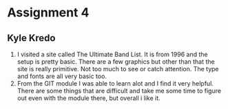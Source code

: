 # Assignment 4
## Kyle Kredo

1) I visited a site called The Ultimate Band List. It is from 1996 and the setup is pretty basic. There are a few graphics but other than that the site is really primitive. Not too much to see or catch attention. The type and fonts are all very basic too.
2) From the GIT module I was able to learn alot and I find it very helpful. There are some things that are difficult and take me some time to figure out even with the module there, but overall i like it.
